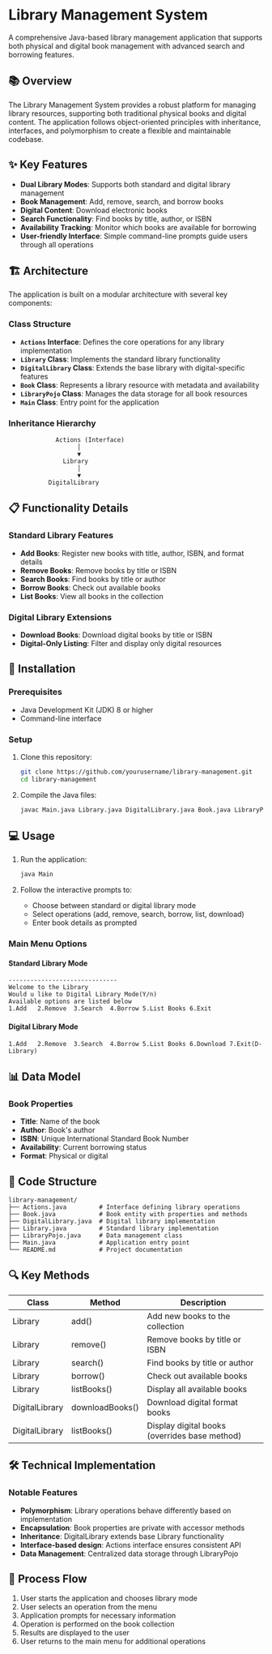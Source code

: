 # Library Management System

A comprehensive Java-based library management application that supports both physical and digital book management with advanced search and borrowing features.

## 📚 Overview

The Library Management System provides a robust platform for managing library resources, supporting both traditional physical books and digital content. The application follows object-oriented principles with inheritance, interfaces, and polymorphism to create a flexible and maintainable codebase.

## ✨ Key Features

- **Dual Library Modes**: Supports both standard and digital library management
- **Book Management**: Add, remove, search, and borrow books
- **Digital Content**: Download electronic books
- **Search Functionality**: Find books by title, author, or ISBN
- **Availability Tracking**: Monitor which books are available for borrowing
- **User-friendly Interface**: Simple command-line prompts guide users through all operations

## 🏗️ Architecture

The application is built on a modular architecture with several key components:

### Class Structure

- **`Actions` Interface**: Defines the core operations for any library implementation
- **`Library` Class**: Implements the standard library functionality
- **`DigitalLibrary` Class**: Extends the base library with digital-specific features
- **`Book` Class**: Represents a library resource with metadata and availability
- **`LibraryPojo` Class**: Manages the data storage for all book resources
- **`Main` Class**: Entry point for the application

### Inheritance Hierarchy

```
             Actions (Interface)
                   │
                   ▼
               Library
                   │
                   ▼
           DigitalLibrary
```

## 📋 Functionality Details

### Standard Library Features

- **Add Books**: Register new books with title, author, ISBN, and format details
- **Remove Books**: Remove books by title or ISBN
- **Search Books**: Find books by title or author
- **Borrow Books**: Check out available books
- **List Books**: View all books in the collection

### Digital Library Extensions

- **Download Books**: Download digital books by title or ISBN
- **Digital-Only Listing**: Filter and display only digital resources

## 🚀 Installation

### Prerequisites

- Java Development Kit (JDK) 8 or higher
- Command-line interface

### Setup

1. Clone this repository:
   ```bash
   git clone https://github.com/yourusername/library-management.git
   cd library-management
   ```

2. Compile the Java files:
   ```bash
   javac Main.java Library.java DigitalLibrary.java Book.java LibraryPojo.java Actions.java
   ```

## 💻 Usage

1. Run the application:
   ```bash
   java Main
   ```

2. Follow the interactive prompts to:
   - Choose between standard or digital library mode
   - Select operations (add, remove, search, borrow, list, download)
   - Enter book details as prompted

### Main Menu Options

#### Standard Library Mode
```
------------------------------
Welcome to the Library
Would u like to Digital Library Mode(Y/n)
Available options are listed below
1.Add   2.Remove  3.Search  4.Borrow 5.List Books 6.Exit
```

#### Digital Library Mode
```
1.Add   2.Remove  3.Search  4.Borrow 5.List Books 6.Download 7.Exit(D-Library)
```

## 📊 Data Model

### Book Properties

- **Title**: Name of the book
- **Author**: Book's author
- **ISBN**: Unique International Standard Book Number
- **Availability**: Current borrowing status
- **Format**: Physical or digital

## 🧩 Code Structure

```
library-management/
├── Actions.java         # Interface defining library operations
├── Book.java            # Book entity with properties and methods
├── DigitalLibrary.java  # Digital library implementation
├── Library.java         # Standard library implementation
├── LibraryPojo.java     # Data management class
├── Main.java            # Application entry point
└── README.md            # Project documentation
```

## 🔍 Key Methods

| Class           | Method           | Description                                    |
|-----------------|------------------|------------------------------------------------|
| Library         | add()            | Add new books to the collection                |
| Library         | remove()         | Remove books by title or ISBN                  |
| Library         | search()         | Find books by title or author                  |
| Library         | borrow()         | Check out available books                      |
| Library         | listBooks()      | Display all available books                    |
| DigitalLibrary  | downloadBooks()  | Download digital format books                  |
| DigitalLibrary  | listBooks()      | Display digital books (overrides base method)  |

## 🛠️ Technical Implementation

### Notable Features

- **Polymorphism**: Library operations behave differently based on implementation
- **Encapsulation**: Book properties are private with accessor methods
- **Inheritance**: DigitalLibrary extends base Library functionality
- **Interface-based design**: Actions interface ensures consistent API
- **Data Management**: Centralized data storage through LibraryPojo

## 🔄 Process Flow

1. User starts the application and chooses library mode
2. User selects an operation from the menu
3. Application prompts for necessary information
4. Operation is performed on the book collection
5. Results are displayed to the user
6. User returns to the main menu for additional operations
